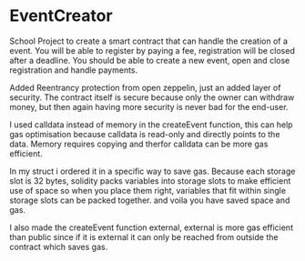 # EventCreator
School Project to create a smart contract that can handle the creation of a event. You will be able to register by paying a fee, registration will be closed after a deadline. You should be able to create a new event, open and close registration and handle payments.


Added Reentrancy protection from open zeppelin, just an added layer of security. The contract itself is secure because only the owner can withdraw money, but then again having more security is never bad for the end-user.

I used calldata instead of memory in the createEvent function, this can help gas optimisation because calldata is read-only and directly points to the data. Memory requires copying and therfor calldata can be more gas efficient.

In my struct i ordered it in a specific way to save gas. Because each storage slot is 32 bytes, solidity packs variables into storage slots to make efficient use of space so when you place them right, variables that fit within single storage slots can be packed together. and voila you have saved space and gas.

I also made the createEvent function external, external is more gas efficient than public since if it is external it can only be reached from outside the contract which saves gas.